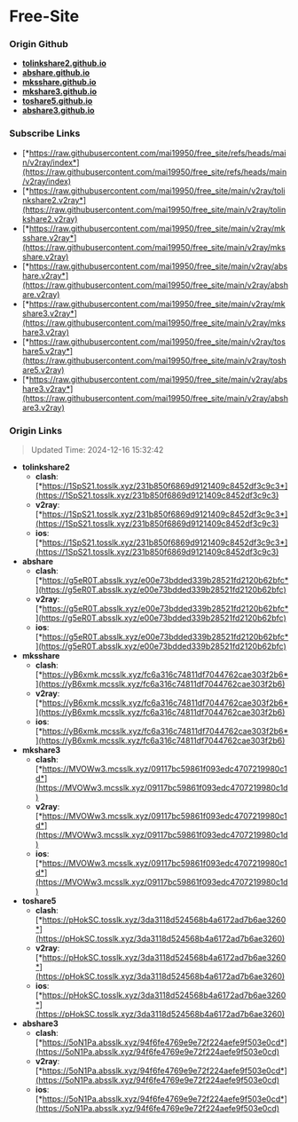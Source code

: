 # Free-Site

### Origin Github

- [**tolinkshare2.github.io**](https://github.com/tolinkshare2/tolinkshare2.github.io)
- [**abshare.github.io**](https://github.com/abshare/abshare.github.io)
- [**mksshare.github.io**](https://github.com/mksshare/mksshare.github.io)
- [**mkshare3.github.io**](https://github.com/mkshare3/mkshare3.github.io)
- [**toshare5.github.io**](https://github.com/toshare5/toshare5.github.io)
- [**abshare3.github.io**](https://github.com/abshare3/abshare3.github.io)

### Subscribe Links

- [*https://raw.githubusercontent.com/mai19950/free_site/refs/heads/main/v2ray/index*](https://raw.githubusercontent.com/mai19950/free_site/refs/heads/main/v2ray/index)
- [*https://raw.githubusercontent.com/mai19950/free_site/main/v2ray/tolinkshare2.v2ray*](https://raw.githubusercontent.com/mai19950/free_site/main/v2ray/tolinkshare2.v2ray)
- [*https://raw.githubusercontent.com/mai19950/free_site/main/v2ray/mksshare.v2ray*](https://raw.githubusercontent.com/mai19950/free_site/main/v2ray/mksshare.v2ray)
- [*https://raw.githubusercontent.com/mai19950/free_site/main/v2ray/abshare.v2ray*](https://raw.githubusercontent.com/mai19950/free_site/main/v2ray/abshare.v2ray)
- [*https://raw.githubusercontent.com/mai19950/free_site/main/v2ray/mkshare3.v2ray*](https://raw.githubusercontent.com/mai19950/free_site/main/v2ray/mkshare3.v2ray)
- [*https://raw.githubusercontent.com/mai19950/free_site/main/v2ray/toshare5.v2ray*](https://raw.githubusercontent.com/mai19950/free_site/main/v2ray/toshare5.v2ray)
- [*https://raw.githubusercontent.com/mai19950/free_site/main/v2ray/abshare3.v2ray*](https://raw.githubusercontent.com/mai19950/free_site/main/v2ray/abshare3.v2ray)

### Origin Links

> Updated Time: 2024-12-16 15:32:42

- **tolinkshare2**
  - **clash**: [*https://1SpS21.tosslk.xyz/231b850f6869d9121409c8452df3c9c3*](https://1SpS21.tosslk.xyz/231b850f6869d9121409c8452df3c9c3)
  - **v2ray**: [*https://1SpS21.tosslk.xyz/231b850f6869d9121409c8452df3c9c3*](https://1SpS21.tosslk.xyz/231b850f6869d9121409c8452df3c9c3)
  - **ios**: [*https://1SpS21.tosslk.xyz/231b850f6869d9121409c8452df3c9c3*](https://1SpS21.tosslk.xyz/231b850f6869d9121409c8452df3c9c3)
- **abshare**
  - **clash**: [*https://g5eR0T.absslk.xyz/e00e73bdded339b28521fd2120b62bfc*](https://g5eR0T.absslk.xyz/e00e73bdded339b28521fd2120b62bfc)
  - **v2ray**: [*https://g5eR0T.absslk.xyz/e00e73bdded339b28521fd2120b62bfc*](https://g5eR0T.absslk.xyz/e00e73bdded339b28521fd2120b62bfc)
  - **ios**: [*https://g5eR0T.absslk.xyz/e00e73bdded339b28521fd2120b62bfc*](https://g5eR0T.absslk.xyz/e00e73bdded339b28521fd2120b62bfc)
- **mksshare**
  - **clash**: [*https://yB6xmk.mcsslk.xyz/fc6a316c74811df7044762cae303f2b6*](https://yB6xmk.mcsslk.xyz/fc6a316c74811df7044762cae303f2b6)
  - **v2ray**: [*https://yB6xmk.mcsslk.xyz/fc6a316c74811df7044762cae303f2b6*](https://yB6xmk.mcsslk.xyz/fc6a316c74811df7044762cae303f2b6)
  - **ios**: [*https://yB6xmk.mcsslk.xyz/fc6a316c74811df7044762cae303f2b6*](https://yB6xmk.mcsslk.xyz/fc6a316c74811df7044762cae303f2b6)
- **mkshare3**
  - **clash**: [*https://MVOWw3.mcsslk.xyz/09117bc59861f093edc4707219980c1d*](https://MVOWw3.mcsslk.xyz/09117bc59861f093edc4707219980c1d)
  - **v2ray**: [*https://MVOWw3.mcsslk.xyz/09117bc59861f093edc4707219980c1d*](https://MVOWw3.mcsslk.xyz/09117bc59861f093edc4707219980c1d)
  - **ios**: [*https://MVOWw3.mcsslk.xyz/09117bc59861f093edc4707219980c1d*](https://MVOWw3.mcsslk.xyz/09117bc59861f093edc4707219980c1d)
- **toshare5**
  - **clash**: [*https://pHokSC.tosslk.xyz/3da3118d524568b4a6172ad7b6ae3260*](https://pHokSC.tosslk.xyz/3da3118d524568b4a6172ad7b6ae3260)
  - **v2ray**: [*https://pHokSC.tosslk.xyz/3da3118d524568b4a6172ad7b6ae3260*](https://pHokSC.tosslk.xyz/3da3118d524568b4a6172ad7b6ae3260)
  - **ios**: [*https://pHokSC.tosslk.xyz/3da3118d524568b4a6172ad7b6ae3260*](https://pHokSC.tosslk.xyz/3da3118d524568b4a6172ad7b6ae3260)
- **abshare3**
  - **clash**: [*https://5oN1Pa.absslk.xyz/94f6fe4769e9e72f224aefe9f503e0cd*](https://5oN1Pa.absslk.xyz/94f6fe4769e9e72f224aefe9f503e0cd)
  - **v2ray**: [*https://5oN1Pa.absslk.xyz/94f6fe4769e9e72f224aefe9f503e0cd*](https://5oN1Pa.absslk.xyz/94f6fe4769e9e72f224aefe9f503e0cd)
  - **ios**: [*https://5oN1Pa.absslk.xyz/94f6fe4769e9e72f224aefe9f503e0cd*](https://5oN1Pa.absslk.xyz/94f6fe4769e9e72f224aefe9f503e0cd)
